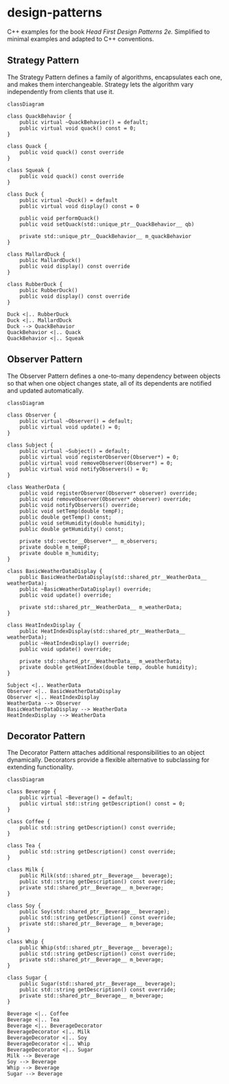 # design-patterns

C++ examples for the book _Head First Design Patterns 2e._ Simplified to minimal examples and adapted to C++ conventions.

## Strategy Pattern

The Strategy Pattern defines a family of algorithms,
encapsulates each one, and makes them interchangeable.
Strategy lets the algorithm vary independently from
clients that use it.

```mermaid
classDiagram

class QuackBehavior {
    public virtual ~QuackBehavior() = default;
    public virtual void quack() const = 0;
}

class Quack {
    public void quack() const override
}

class Squeak {
    public void quack() const override
}

class Duck {
    public virtual ~Duck() = default
    public virtual void display() const = 0

    public void performQuack()
    public void setQuack(std::unique_ptr__QuackBehavior__ qb)

    private std::unique_ptr__QuackBehavior__ m_quackBehavior
}

class MallardDuck {
    public MallardDuck()
    public void display() const override
}

class RubberDuck {
    public RubberDuck()
    public void display() const override
}

Duck <|.. RubberDuck
Duck <|.. MallardDuck
Duck --> QuackBehavior
QuackBehavior <|.. Quack
QuackBehavior <|.. Squeak
```

## Observer Pattern

The Observer Pattern defines a one-to-many dependency between objects so that when one object changes state, all of its dependents are notified and updated automatically.

```mermaid
classDiagram

class Observer {
    public virtual ~Observer() = default;
    public virtual void update() = 0;
}

class Subject {
    public virtual ~Subject() = default;
    public virtual void registerObserver(Observer*) = 0;
    public virtual void removeObserver(Observer*) = 0;
    public virtual void notifyObservers() = 0;
}

class WeatherData {
    public void registerObserver(Observer* observer) override;
    public void removeObserver(Observer* observer) override;
    public void notifyObservers() override;
    public void setTemp(double tempF);
    public double getTemp() const;
    public void setHumidity(double humidity);
    public double getHumidity() const;

    private std::vector__Observer*__ m_observers;
    private double m_tempF;
    private double m_humidity;
}

class BasicWeatherDataDisplay {
    public BasicWeatherDataDisplay(std::shared_ptr__WeatherData__ weatherData);
    public ~BasicWeatherDataDisplay() override;
    public void update() override;

    private std::shared_ptr__WeatherData__ m_weatherData;
}

class HeatIndexDisplay {
    public HeatIndexDisplay(std::shared_ptr__WeatherData__ weatherData);
    public ~HeatIndexDisplay() override;
    public void update() override;

    private std::shared_ptr__WeatherData__ m_weatherData;
    private double getHeatIndex(double temp, double humidity);
}

Subject <|.. WeatherData
Observer <|.. BasicWeatherDataDisplay
Observer <|.. HeatIndexDisplay
WeatherData --> Observer
BasicWeatherDataDisplay --> WeatherData
HeatIndexDisplay --> WeatherData
```
## Decorator Pattern

The Decorator Pattern attaches additional responsibilities to an object dynamically. Decorators provide a flexible alternative to subclassing for extending functionality.

```mermaid
classDiagram

class Beverage {
    public virtual ~Beverage() = default;
    public virtual std::string getDescription() const = 0;
}

class Coffee {
    public std::string getDescription() const override;
}

class Tea {
    public std::string getDescription() const override;
}

class Milk {
    public Milk(std::shared_ptr__Beverage__ beverage);
    public std::string getDescription() const override;
    private std::shared_ptr__Beverage__ m_beverage;
}

class Soy {
    public Soy(std::shared_ptr__Beverage__ beverage);
    public std::string getDescription() const override;
    private std::shared_ptr__Beverage__ m_beverage;
}

class Whip {
    public Whip(std::shared_ptr__Beverage__ beverage);
    public std::string getDescription() const override;
    private std::shared_ptr__Beverage__ m_beverage;
}

class Sugar {
    public Sugar(std::shared_ptr__Beverage__ beverage);
    public std::string getDescription() const override;
    private std::shared_ptr__Beverage__ m_beverage;
}

Beverage <|.. Coffee
Beverage <|.. Tea
Beverage <|.. BeverageDecorator
BeverageDecorator <|.. Milk
BeverageDecorator <|.. Soy
BeverageDecorator <|.. Whip
BeverageDecorator <|.. Sugar
Milk --> Beverage
Soy --> Beverage
Whip --> Beverage
Sugar --> Beverage
```
